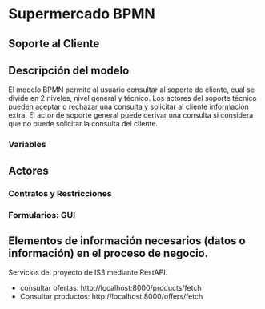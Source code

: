 # Supermercado BPMN

## Soporte al Cliente

## Descripción del modelo

El modelo BPMN permite al usuario consultar al soporte de cliente, cual se divide en 2 niveles, nivel general y técnico. Los actores del soporte técnico pueden aceptar o rechazar una consulta y solicitar al cliente información extra. El actor de soporte general puede derivar una consulta si considera que no puede solicitar la consulta del cliente.

### Variables

## Actores

### Contratos y Restricciones

### Formularios: GUI

## Elementos de información necesarios (datos o información) en el proceso de negocio.
Servicios del proyecto de IS3 mediante RestAPI.
* consultar ofertas: http://localhost:8000/products/fetch
* Consultar productos: http://localhost:8000/offers/fetch

